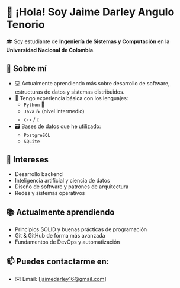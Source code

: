 # 👋 ¡Hola! Soy Jaime Darley Angulo Tenorio

🎓 Soy estudiante de **Ingeniería de Sistemas y Computación** en la **Universidad Nacional de Colombia**.

## 🚀 Sobre mí

- 💻 Actualmente aprendiendo más sobre desarrollo de software, estructuras de datos y sistemas distribuidos.
- 🔧 Tengo experiencia básica con los lenguajes:
  - `Python` 🐍
  - `Java` ☕ (nivel intermedio)
  - `C++` / `C`
- 🗃️ Bases de datos que he utilizado:
  - `PostgreSQL`
  - `SQLite`

## 📌 Intereses

- Desarrollo backend
- Inteligencia artificial y ciencia de datos
- Diseño de software y patrones de arquitectura
- Redes y sistemas operativos

## 📚 Actualmente aprendiendo

- Principios SOLID y buenas prácticas de programación
- Git & GitHub de forma más avanzada
- Fundamentos de DevOps y automatización

## 📫 Puedes contactarme en:

- ✉️ Email: [jaimedarley16@gmail.com]
